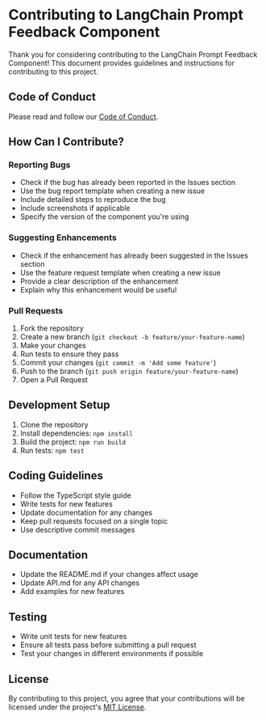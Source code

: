 # Contributing to LangChain Prompt Feedback Component

Thank you for considering contributing to the LangChain Prompt Feedback Component! This document provides guidelines and instructions for contributing to this project.

## Code of Conduct

Please read and follow our [Code of Conduct](CODE_OF_CONDUCT.md).

## How Can I Contribute?

### Reporting Bugs

- Check if the bug has already been reported in the Issues section
- Use the bug report template when creating a new issue
- Include detailed steps to reproduce the bug
- Include screenshots if applicable
- Specify the version of the component you're using

### Suggesting Enhancements

- Check if the enhancement has already been suggested in the Issues section
- Use the feature request template when creating a new issue
- Provide a clear description of the enhancement
- Explain why this enhancement would be useful

### Pull Requests

1. Fork the repository
2. Create a new branch (`git checkout -b feature/your-feature-name`)
3. Make your changes
4. Run tests to ensure they pass
5. Commit your changes (`git commit -m 'Add some feature'`)
6. Push to the branch (`git push origin feature/your-feature-name`)
7. Open a Pull Request

## Development Setup

1. Clone the repository
2. Install dependencies: `npm install`
3. Build the project: `npm run build`
4. Run tests: `npm test`

## Coding Guidelines

- Follow the TypeScript style guide
- Write tests for new features
- Update documentation for any changes
- Keep pull requests focused on a single topic
- Use descriptive commit messages

## Documentation

- Update the README.md if your changes affect usage
- Update API.md for any API changes
- Add examples for new features

## Testing

- Write unit tests for new features
- Ensure all tests pass before submitting a pull request
- Test your changes in different environments if possible

## License

By contributing to this project, you agree that your contributions will be licensed under the project's [MIT License](LICENSE).